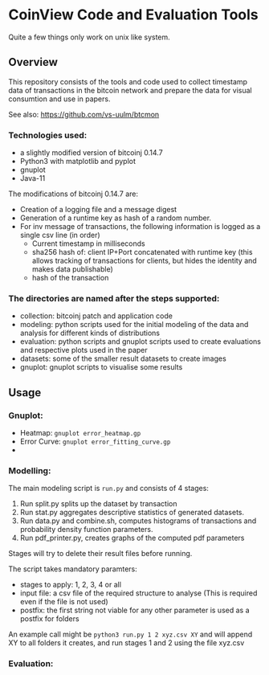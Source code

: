 # CoinView Code and Evaluation Tools

Quite a few things only work on unix like system.

## Overview

This repository consists of the tools and code used to collect timestamp data of transactions in the bitcoin network and prepare the data for visual consumtion and use in papers.

See also: https://github.com/vs-uulm/btcmon

### Technologies used:

 * a slightly modified version of bitcoinj 0.14.7
 * Python3 with matplotlib and pyplot
 * gnuplot
 * Java-11

The modifications of bitcoinj 0.14.7 are:

 * Creation of a logging file and a  message digest
 * Generation of a runtime key as hash of a random number.
 * For inv message of transactions, the following information is logged as a single csv line (in order)
    * Current timestamp in milliseconds
    * sha256 hash of: client IP+Port concatenated with runtime key (this allows tracking of transactions for clients, but hides the identity and makes data publishable)
    * hash of the transaction

### The directories are named after the steps supported:

 * collection: bitcoinj patch and application code
 * modeling: python scripts used for the initial modeling of the data and analysis for different kinds of distributions
 * evaluation: python scripts and gnuplot scripts used to create evaluations and respective plots used in the paper
 * datasets: some of the smaller result datasets to create images
 * gnuplot: gnuplot scripts to visualise some results

## Usage

### Gnuplot:

 * Heatmap: `gnuplot error_heatmap.gp`
 * Error Curve: `gnuplot error_fitting_curve.gp`
 * 

### Modelling:

The main modeling script is `run.py` and consists of 4 stages:

 1. Run split.py splits up the dataset by transaction 
 2. Run stat.py aggregates descriptive statistics of generated datasets.
 3. Run data.py and combine.sh, computes histograms of transactions and probability density function parameters.
 4. Run pdf_printer.py, creates graphs of the computed pdf parameters

Stages will try to delete their result files before running.

The script takes mandatory paramters:

 * stages to apply: 1, 2, 3, 4 or all
 * input file: a csv file of the required structure to analyse (This is required even if the file is not used)
 * postfix: the first string not viable for any other parameter is used as a postfix for folders

An example call might be `python3 run.py 1 2 xyz.csv XY` and will append XY to all folders it creates, and run stages 1 and 2 using the file xyz.csv

### Evaluation:


